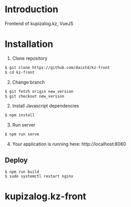 # Introduction
Frontend of kupizalog.kz, VueJS  
# Installation

1. Clone repository
```bash
$ git clone https://github.com/daistd/kz-front
$ cd kz-front
```
2. Change branch
```bash
$ git fetch origin new_version
$ git checkout new_version
```

2. Install Javascript dependencies
```bash
$ npm install
```
3. Run server
```bash
$ npm run serve
```
4. Your application is running here: http://localhost:8080

## Deploy
```
$ npm run build
$ sudo systemctl restart nginx
```
# kupizalog.kz-front
